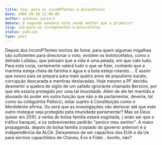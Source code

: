 ```yaml
---
title: Sim, para os incomPTentes e bolocéfalos
date: 2006-10-30 21:00:00
author: antonio.junior3
debate: O segundo mandato está sendo melhor que o primeiro?
slug: sim-para-os-incomptentes-e-bolocefalos
status: publish 
type: post
---
```


Depois dos incomPTentes mortos de fome, para quem algumas migalhas são suficientes para direcionar o voto, existem os bololocéfalos, como o iletrado Lullalau, que pensam que a vida é uma pelada, em que vale tudo. Para esta corja, certamente valerá tudo o que se fizer, contanto que a marmita esteja cheia de farinha e água e a bola esteja rolando....
È assim que nosso país se prepara para mais quatro anos de populismo barato, corrupção descarada e mentiras deslavadas. 
Hoje mesmo a PF decidiu desmentir a quebra de sigilo de um safado ignorante chamado Berzoini, por que ele estaria protegido por uma tal imunidade. 
Além de ele ter mentido e abusado do poder em outra função que não a de parlamentar, deveria, tal como su coleguinha Pallocci, estar sujeito à Constituição como o Merdidente afirma.
Ou será que as investigações vão demorar até que este outro moleque seja protegido pela imunidade parlamentar?
Mas se Deus quiser em 2010, a verba do bolsa família estará esgotada, ( anão ser que o tráfico banque), e os sobreviventes pedirão "penico meu senhor".
A maior propaganda, depois do bolsa família (copiado do governo anterior) é a independência da ALCA.
Deixaremos de ser capachos dos EUA e da Ue para sermos capachildos de Chaves, Evo e Fidel... bonito, não?
